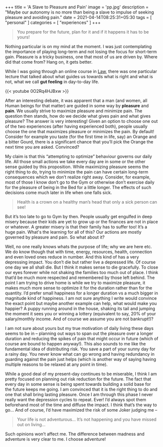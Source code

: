 +++
title = 'A Slave to Pleasure and Pain'
image = 'pp.jpg'
description = "Maybe our autonomy is no more than being a slave to impulse of seeking pleasure and avoiding pain."
date = 2021-04-14T08:25:31+05:30
tags = [
    "personal"
]
categories = [
    "experiences"
]
+++

> You prepare for the future, plan for it and if it happens it has to be yours!

Nothing particular is on my mind at the moment. I was just contemplating the importance of playing long-term and not losing the focus for short-term gain. Pleasure is a tricky business, one that most of us are driven by. Where did that come from? Hang on, it gets better.

While I was going through an online course in [Law](https://www.youtube.com/playlist?list=PL30C13C91CFFEFEA6), there was one particular lecture that talked about what guides us towards what is right and what is not, what we call **gut feeling** in day-to-day life.

{{< youtube 0O2Rq4HJBxw >}}

After an interesting debate, it was apparent that a man (and women, all Human beings for that matter) are guided in some way by **pleasure** and **pain**. We usually strive to maximize pleasure and minimize pain. The question then stands, how do we decide what gives pain and what gives pleasure? The answer is very interesting! Given an option to choose one out of the two experiences (after having experienced both), people usually choose the one that maximizes pleasure or minimizes the pain. By default! Consider for example you taste (for the first time in life, say) an Orange and a bitter Gourd, there is a significant chance that you’ll pick the Orange the next time you are asked. Convinced?

My claim is that this “attempting to optimize” behaviour governs our daily life. All those small actions we take every day are in some or the other sense guided by this proposition. While maximizing pleasure seems the right thing to do, trying to minimize the pain can have certain long-term consequences which we don’t realize right away. Consider, for example, most of those I know don’t go to the Gym or otherwise don’t exercise daily for the pleasure of being in the Bed for a little longer. The effects of such decisions come much later in life when one falls sick.

> Health is a crown on a healthy man’s head that only a sick person can see!

But it’s too late to go to Gym by then. People usually get engulfed in deep misery because their kids are yet to grow up or the finances are not in place or whatever. A greater misery is that their family has to suffer too! It’s a huge pain. What's the learning for all of this? Our actions are mostly governed by pleasure and pain. So what about it?

Well, no one really knows whats the purpose of life; why we are here etc. We do know though that with time, energy, resources, health, connection and even loved ones reduce in number. And this kind of has a very depressing impact. You don’t die but rather live a depressed life. Of course one day we all shall die. But I think it makes sense to die gracefully. To close our eyes forever while not shaking the families too much out of place. I think that’d be much more respected and remembered by those left behind.
The point I am trying to drive home is while we try to maximize pleasure, it makes much more sense to optimize it for the duration rather than for the quantity. I’d prefer small happiness for a longer duration vs a much bigger in magnitude kind of happiness. I am not sure anything I write would convince the exact point but maybe another example can help, what would make you happier? A puppy running around in the house, shaking its tail and jumping the moment it sees you or winning a lottery (equivalent to say, 20% of your salary/monthly income. And of course we assume you are not bankrupt!)?

I am not sure about yours but my true motivation of daily living these days seems to be in – planning out ways to span out the pleasure over a longer duration and reducing the spikes of pain that might occur in future (which of course are bound to happen anyway!). This also sounds to me like the fundamental idea of distributing risk. You save a part of your sunny day for a rainy day. You never know what can go wrong and having redundancy in guarding against the pain just helps (which is another way of saying having multiple reasons to be relaxed at any point in time).

While a good deal of my present-day continues to be miserable, I think I am pretty focused on planning out risk reduction for the future. The fact that every day in some sense is being spent towards building a solid base for the future keeps me going. I am convinced that it is the right thing to do and one that shall bring lasting pleasure.
Once I am through this phase I never really want the depression cycles to repeat. Ever! I’d always spot them beforehand most of the time and diffuse the impact. I think that’s the way to go… And of course, I’d have maximized the risk of some Joker judging me –

> Your life is not adventurous... It’s not happening and you have missed out on living...

Such opinions won’t affect me. The difference between madness and adventure is very clear to me. I choose adventure!
